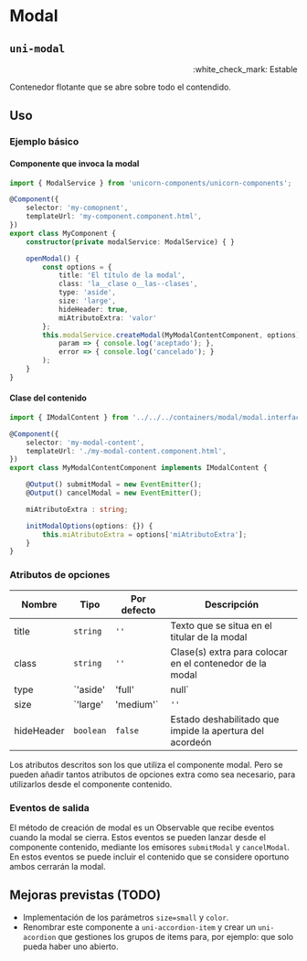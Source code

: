 Modal
===================
`uni-modal`
---
<p align=right>:white_check_mark: Estable</p>

Contenedor flotante que se abre sobre todo el contendido.

## Uso

### Ejemplo básico

#### Componente que invoca la modal
```typescript
import { ModalService } from 'unicorn-components/unicorn-components';

@Component({
    selector: 'my-comopnent',
    templateUrl: 'my-component.component.html',
})
export class MyComponent {
    constructor(private modalService: ModalService) { }

    openModal() {
        const options = {
            title: 'El título de la modal',
            class: 'la__clase o__las--clases',
            type: 'aside',
            size: 'large',
            hideHeader: true,
            miAtributoExtra: 'valor'
        };
        this.modalService.createModal(MyModalContentComponent, options).subscribe(
            param => { console.log('aceptado'); },
            error => { console.log('cancelado'); }
        );
    }
}
```
#### Clase del contenido
```typescript
import { IModalContent } from '../../../containers/modal/modal.interface';

@Component({
    selector: 'my-modal-content',
    templateUrl: './my-modal-content.component.html',
})
export class MyModalContentComponent implements IModalContent {

    @Output() submitModal = new EventEmitter();
    @Output() cancelModal = new EventEmitter();

    miAtributoExtra : string;

    initModalOptions(options: {}) {
        this.miAtributoExtra = options['miAtributoExtra'];
    }
}
```

### Atributos de opciones

| Nombre      | Tipo                         | Por defecto | Descripción 
| ----------- | ---------------------------- | ----------- | -----------
| title       | `string`                     | `''`        | Texto que se situa en el titular de la modal
| class       | `string`                     | `''`        | Clase(s) extra para colocar en el contenedor de la modal
| type        | `'aside' | 'full' | null`    | `''`        | Formato de la modal, puede versar entre varios predefinidos
| size        | `'large' | 'medium'`         | `''`        | Ancho de la modal
| hideHeader  | `boolean`                    | `false`     | Estado deshabilitado que impide la apertura del acordeón

Los atributos descritos son los que utiliza el componente modal. Pero se pueden añadir tantos atributos de opciones extra como sea necesario, para utilizarlos desde el componente contenido.

### Eventos de salida

El método de creación de modal es un Observable que recibe eventos cuando la modal se cierra. Estos eventos se pueden lanzar desde el componente contenido, mediante los emisores `submitModal` y `cancelModal`. En estos eventos se puede incluir el contenido que se considere oportuno ambos cerrarán la modal. 

## Mejoras previstas (TODO)

- Implementación de los parámetros `size=small` y `color`.
- Renombrar este componente a `uni-accordion-item` y crear un `uni-acordion` que gestiones los grupos de items para, por ejemplo: que solo pueda haber uno abierto.
